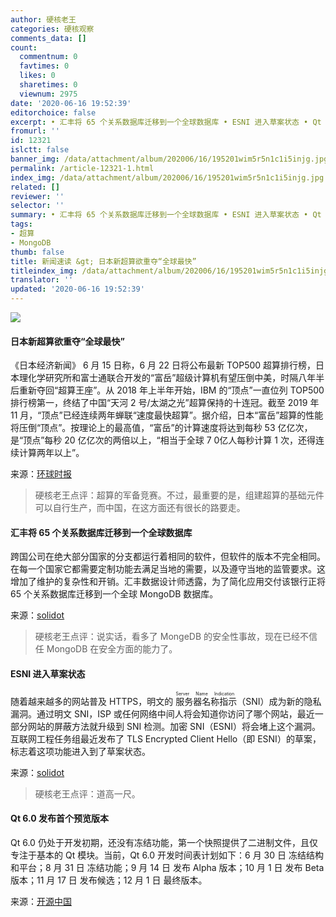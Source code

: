 ```yaml
---
author: 硬核老王
categories: 硬核观察
comments_data: []
count:
  commentnum: 0
  favtimes: 0
  likes: 0
  sharetimes: 0
  viewnum: 2975
date: '2020-06-16 19:52:39'
editorchoice: false
excerpt: • 汇丰将 65 个关系数据库迁移到一个全球数据库 • ESNI 进入草案状态 • Qt 6.0 发布首个预览版本
fromurl: ''
id: 12321
islctt: false
banner_img: /data/attachment/album/202006/16/195201wim5r5n1c1i5injg.jpg
permalink: /article-12321-1.html
index_img: /data/attachment/album/202006/16/195201wim5r5n1c1i5injg.jpg
related: []
reviewer: ''
selector: ''
summary: • 汇丰将 65 个关系数据库迁移到一个全球数据库 • ESNI 进入草案状态 • Qt 6.0 发布首个预览版本
tags:
- 超算
- MongoDB
thumb: false
title: 新闻速读 &gt; 日本新超算欲重夺“全球最快”
titleindex_img: /data/attachment/album/202006/16/195201wim5r5n1c1i5injg.jpg
translator: ''
updated: '2020-06-16 19:52:39'
---
```


![](/data/attachment/album/202006/16/195201wim5r5n1c1i5injg.jpg)


#### 日本新超算欲重夺“全球最快”


《日本经济新闻》 6 月 15 日称，6 月 22 日将公布最新 TOP500 超算排行榜，日本理化学研究所和富士通联合开发的“富岳”超级计算机有望压倒中美，时隔八年半后重新夺回“超算王座”。从 2018 年上半年开始，IBM 的“顶点”一直位列 TOP500 排行榜第一，终结了中国“天河 2 号/太湖之光”超算保持的十连冠。截至 2019 年 11 月，“顶点”已经连续两年蝉联“速度最快超算”。据介绍，日本“富岳”超算的性能将压倒“顶点”。按理论上的最高值，“富岳”的计算速度将达到每秒 53 亿亿次，是“顶点”每秒 20 亿亿次的两倍以上，“相当于全球 7 0亿人每秒计算 1 次，还得连续计算两年以上”。


来源：[环球时报](https://tech.huanqiu.com/article/3yfgt0K6qvG)



> 
> 硬核老王点评：超算的军备竞赛。不过，最重要的是，组建超算的基础元件可以自行生产，而中国，在这方面还有很长的路要走。
> 
> 
> 


#### 汇丰将 65 个关系数据库迁移到一个全球数据库


跨国公司在绝大部分国家的分支都运行着相同的软件，但软件的版本不完全相同。在每一个国家它都需要定制功能去满足当地的需要，以及遵守当地的监管要求。这增加了维护的复杂性和开销。汇丰数据设计师透露，为了简化应用交付该银行正将 65 个关系数据库迁移到一个全球 MongoDB 数据库。


来源：[solidot](https://www.solidot.org/story?sid=64662)



> 
> 硬核老王点评：说实话，看多了 MongeDB 的安全性事故，现在已经不信任 MongoDB 在安全方面的能力了。
> 
> 
> 


#### ESNI 进入草案状态


随着越来越多的网站普及 HTTPS，明文的<ruby> 服务器名称指示 <rt>  Server Name Indication </rt></ruby>（SNI）成为新的隐私漏洞。通过明文 SNI，ISP 或任何网络中间人将会知道你访问了哪个网站，最近一部分网站的屏蔽方法就升级到 SNI 检测。加密 SNI（ESNI）将会堵上这个漏洞。互联网工程任务组最近发布了 TLS Encrypted Client Hello（即 ESNI）的草案，标志着这项功能进入到了草案状态。


来源：[solidot](https://www.solidot.org/story?sid=64664)



> 
> 硬核老王点评：道高一尺。
> 
> 
> 


#### Qt 6.0 发布首个预览版本


Qt 6.0 仍处于开发初期，还没有冻结功能，第一个快照提供了二进制文件，且仅专注于基本的 Qt 模块。当前，Qt 6.0 开发时间表计划如下：6 月 30 日 冻结结构和平台；8 月 31 日 冻结功能；9 月 14 日 发布 Alpha 版本；10 月 1 日 发布 Beta 版本；11 月 17 日 发布候选；12 月 1 日 最终版本。


来源：[开源中国](https://www.oschina.net/news/116462/first-qt-6.0-snapshot-available)